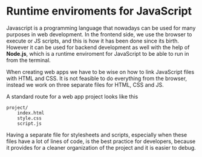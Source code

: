 # Runtime enviroments for JavaScript

Javascript is a programming language that nowadays can be used for many purposes in web development. In the frontend side, we use the browser to execute or JS scripts, and this is how it has been done since its birth. However it can be used for backend development as well with the help of **Node.js**, which is a runtime enviroment for JavaScript to be able to run in from the terminal. 

When creating web apps we have to be wise on how to link JavaScript files with HTML and CSS. It is not feasible to do everything from the browser, instead we work on three separate files for HTML, CSS and JS. 

A standard route for a web app project looks like this

```
project/
    index.html
    style.css
    script.js
```
Having a separate file for stylesheets and scripts, especially when these files have a lot of lines of code, is the best practice for developers, because it provides for a cleaner organization of the project and it is easier to debug. 

